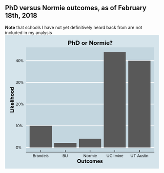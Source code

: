 ## PhD versus Normie outcomes, as of February 18th, 2018
**Note** that schools I have not yet definitively heard back from are not included in my analysis
![Image](https://github.com/justinsola/justinsola.github.com/raw/master/files/2018.02.18-outcomes_small.png)
